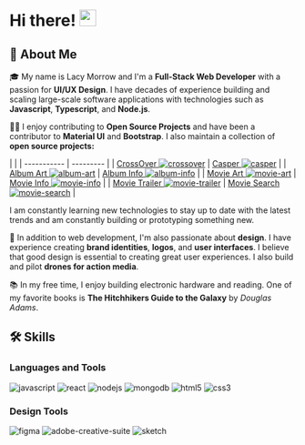 # Hi there! <img src="https://media.giphy.com/media/hvRJCLFzcasrR4ia7z/giphy.gif" width="29px" height="29px">

## 🚀 About Me

🎓 My name is Lacy Morrow and I'm a **Full-Stack Web Developer** with a passion for **UI/UX Design**. I have decades of experience building and scaling large-scale software applications with technologies such as **Javascript**, **Typescript**, and **Node.js**.

👨‍💻 I enjoy contributing to **Open Source Projects** and have been a contributor to **Material UI** and **Bootstrap**. I also maintain a collection of **open source projects:**

|  |
| ----------- | --------- | 
| [CrossOver ![crossover](https://img.shields.io/github/stars/lacymorrow/crossover)](https://github.com)   |   [Casper ![casper](https://img.shields.io/github/stars/lacymorrow/casper)](https://github.com) |
| [Album Art ![album-art](https://img.shields.io/github/stars/lacymorrow/album-art)](https://github.com)  |   [Album Info ![album-info](https://img.shields.io/github/stars/lacymorrow/album-info)](https://github.com) |
| [Movie Art ![movie-art](https://img.shields.io/github/stars/lacymorrow/movie-art)](https://github.com)  |   [Movie Info ![movie-info](https://img.shields.io/github/stars/lacymorrow/movie-info)](https://github.com) |
| [Movie Trailer ![movie-trailer](https://img.shields.io/github/stars/lacymorrow/movie-trailer)](https://github.com) |   [Movie Search ![movie-search](https://img.shields.io/github/stars/lacymorrow/movie-search)](https://github.com) |

I am constantly learning new technologies to stay up to date with the latest trends and am constantly building or prototyping something new.

🎨 In addition to web development, I'm also passionate about **design**. I have experience creating **brand identities**, **logos**, and **user interfaces**. I believe that good design is essential to creating great user experiences. I also build and pilot **drones for action media**.

📚 In my free time, I enjoy building electronic hardware and reading. One of my favorite books is **The Hitchhikers Guide to the Galaxy** by _Douglas Adams_.

<!-- 
🏋️‍♀️ When I'm not working or reading, I like to stay active by going to the gym and practicing **yoga**. I believe that staying physically fit helps me stay focused and motivated in my work.
 -->

## 🛠️ Skills

### Languages and Tools

![javascript](https://img.shields.io/badge/JavaScript-323330?style=for-the-badge&logo=javascript&logoColor=F7DF1E)
![react](https://img.shields.io/badge/React-20232A?style=for-the-badge&logo=react&logoColor=61DAFB)
![nodejs](https://img.shields.io/badge/Node.js-43853D?style=for-the-badge&logo=node.js&logoColor=white)
![mongodb](https://img.shields.io/badge/MongoDB-4EA94B?style=for-the-badge&logo=mongodb&logoColor=white)
![html5](https://img.shields.io/badge/HTML5-E34F26?style=for-the-badge&logo=html5&logoColor=white)
![css3](https://img.shields.io/badge/CSS3-1572B6?style=for-the-badge&logo=css3&logoColor=white)

### Design Tools

![figma](https://img.shields.io/badge/Figma-F24E1E?style=for-the-badge&logo=figma&logoColor=white)
![adobe-creative-suite](https://img.shields.io/badge/Adobe_Creative_Suite-FF2BC2?style=for-the-badge&logo=adobe-creative-suite&logoColor=white)
![sketch](https://img.shields.io/badge/Sketch-F7B500?style=for-the-badge&logo=sketch&logoColor=white)


<!--
**lacymorrow/lacymorrow** is a ✨ _special_ ✨ repository because its `README.md` (this file) appears on your GitHub profile.

Here are some ideas to get you started:

- 🔭 I’m currently working on ...
- 🌱 I’m currently learning ...
- 👯 I’m looking to collaborate on ...
- 🤔 I’m looking for help with ...
- 💬 Ask me about ...
- 📫 How to reach me: ...
- 😄 Pronouns: ...
- ⚡ Fun fact: ...
-->
